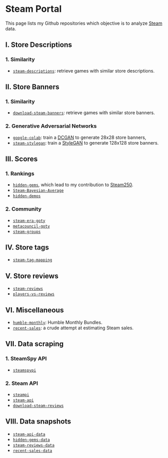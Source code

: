 # Steam Portal

This page lists my Github repositories which objective is to analyze [Steam](https://store.steampowered.com) data.

## I. Store Descriptions

### 1. Similarity

-   [`steam-descriptions`](https://github.com/woctezuma/steam-descriptions): retrieve games with similar store descriptions.

## II. Store Banners

### 1. Similarity

-   [`download-steam-banners`](https://github.com/woctezuma/download-steam-banners): retrieve games with similar store banners.

### 2. Generative Adversarial Networks

-   [`google-colab`](https://github.com/woctezuma/google-colab): train a [DCGAN](https://arxiv.org/abs/1511.06434) to generate 28x28 store banners,
-   [`steam-stylegan`](https://github.com/woctezuma/steam-stylegan): train a [StyleGAN](https://arxiv.org/abs/1812.04948) to generate 128x128 store banners.

## III. Scores

### 1. Rankings

-   [`hidden-gems`](https://github.com/woctezuma/hidden-gems), which lead to my contribution to [Steam250](https://steam250.com/contributors).
-   [`Steam-Bayesian-Average`](https://github.com/woctezuma/Steam-Bayesian-Average)
-   [`hidden-demos`](https://github.com/woctezuma/hidden-demos)

### 2. Community

-   [`steam-era-goty`](https://github.com/woctezuma/steam-era-goty)
-   [`metacouncil-goty`](https://github.com/woctezuma/metacouncil-goty)
-   [`steam-groups`](https://github.com/woctezuma/steam-groups)

## IV. Store tags

-   [`steam-tag-mapping`](https://github.com/woctezuma/steam-tag-mapping)

## V. Store reviews

-   [`steam-reviews`](https://github.com/woctezuma/steam-reviews)
-   [`players-vs-reviews`](https://github.com/woctezuma/players-vs-reviews)

## VI. Miscellaneous

-   [`humble-monthly`](https://github.com/woctezuma/humble-monthly): Humble Monthly Bundles.
-   [`recent-sales`](https://github.com/woctezuma/recent-sales): a crude attempt at estimating Steam sales.

## VII. Data scraping

### 1. SteamSpy API

-   [`steamspypi`](https://github.com/woctezuma/steamspypi)

### 2. Steam API

-   [`steampi`](https://github.com/woctezuma/steampi)
-   [`steam-api`](https://github.com/woctezuma/steam-api)
-   [`download-steam-reviews`](https://github.com/woctezuma/download-steam-reviews)

## VIII. Data snapshots

-   [`steam-api-data`](https://github.com/woctezuma/steam-api-data)
-   [`hidden-gems-data`](https://github.com/woctezuma/hidden-gems-data)
-   [`steam-reviews-data`](https://github.com/woctezuma/steam-reviews-data)
-   [`recent-sales-data`](https://github.com/woctezuma/recent-sales-data)
